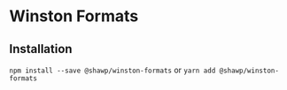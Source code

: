 # Winston Formats

## Installation

`npm install --save @shawp/winston-formats`
or
`yarn add @shawp/winston-formats`

